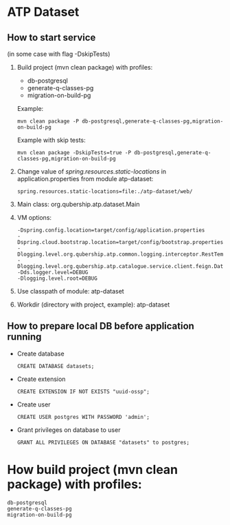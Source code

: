 # ATP Dataset

## How to start service
(in some case with flag -DskipTests)
1. Build project (mvn clean package) with profiles:
    * db-postgresql
    * generate-q-classes-pg
    * migration-on-build-pg
    
    Example: 
    ````
    mvn clean package -P db-postgresql,generate-q-classes-pg,migration-on-build-pg
    ````
   
   Example with skip tests:
   ````
   mvn clean package -DskipTests=true -P db-postgresql,generate-q-classes-pg,migration-on-build-pg
   ````

2. Change value of _spring.resources.static-locations_ in application.properties from module atp-dataset: 
    
    ````properties
    spring.resources.static-locations=file:./atp-dataset/web/
    ````

2. Main class: org.qubership.atp.dataset.Main
3. VM options: 
    ````properties
    -Dspring.config.location=target/config/application.properties
    -Dspring.cloud.bootstrap.location=target/config/bootstrap.properties
    -Dlogging.level.org.qubership.atp.common.logging.interceptor.RestTemplateLogInterceptor=debug
    -Dlogging.level.org.qubership.atp.catalogue.service.client.feign.DatasetFeignClient=debug
    -Dds.logger.level=DEBUG
    -Dlogging.level.root=DEBUG
    ````
4. Use classpath of module: atp-dataset
5. Workdir (directory with project, example): atp-dataset

## How to prepare local DB before application running
* Create database
    ````
    CREATE DATABASE datasets;
    ````
* Create extension
    ````
    CREATE EXTENSION IF NOT EXISTS "uuid-ossp";
    ````
* Create user
    ````
    CREATE USER postgres WITH PASSWORD 'admin';
    ````
* Grant privileges on database to user
    ````
    GRANT ALL PRIVILEGES ON DATABASE "datasets" to postgres;
    ````
  
# How build project (mvn clean package) with profiles:
    db-postgresql
    generate-q-classes-pg
    migration-on-build-pg

